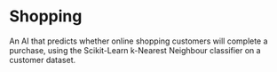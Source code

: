 # Shopping
An AI that predicts whether online shopping customers will complete a purchase, using the Scikit-Learn k-Nearest Neighbour classifier on a customer dataset.

